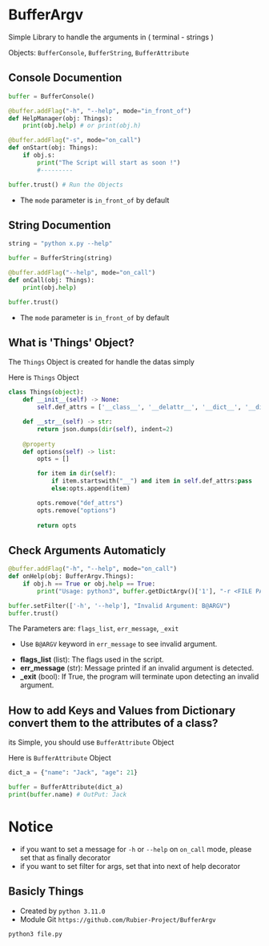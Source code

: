 # BufferArgv
Simple Library to handle the arguments in ( terminal - strings )

Objects: `BufferConsole`, `BufferString`, `BufferAttribute`

## Console Documention
```python
buffer = BufferConsole()

@buffer.addFlag("-h", "--help", mode="in_front_of")
def HelpManager(obj: Things):
    print(obj.help) # or print(obj.h)

@buffer.addFlag("-s", mode="on_call")
def onStart(obj: Things):
    if obj.s:
        print("The Script will start as soon !")
        #---------

buffer.trust() # Run the Objects
```

+ The `mode` parameter is `in_front_of` by default

## String Documention
```python
string = "python x.py --help"

buffer = BufferString(string)

@buffer.addFlag("--help", mode="on_call")
def onCall(obj: Things):
    print(obj.help)

buffer.trust()
```

+ The `mode` parameter is `in_front_of` by default

## What is 'Things' Object?

The `Things` Object is created for handle the datas simply

Here is `Things` Object

```python
class Things(object):
    def __init__(self) -> None:
        self.def_attrs = ['__class__', '__delattr__', '__dict__', '__dir__', '__doc__', '__eq__', '__format__', '__ge__', '__getattribute__', '__getstate__', '__gt__', '__hash__', '__init__', '__init_subclass__', '__le__', '__lt__', '__module__', '__ne__', '__new__', '__reduce__', '__reduce_ex__', '__repr__', '__setattr__', '__sizeof__', '__str__', '__subclasshook__', '__weakref__']

    def __str__(self) -> str:
        return json.dumps(dir(self), indent=2)
    
    @property
    def options(self) -> list:
        opts = []

        for item in dir(self):
            if item.startswith("__") and item in self.def_attrs:pass
            else:opts.append(item)

        opts.remove("def_attrs")
        opts.remove("options")
        
        return opts
```

## Check Arguments Automaticly

```python
@buffer.addFlag("-h", "--help", mode="on_call")
def onHelp(obj: BufferArgv.Things):
    if obj.h == True or obj.help == True:
        print("Usage: python3", buffer.getDictArgv()['1'], "-r <FILE PATH>")

buffer.setFilter(['-h', '--help'], "Invalid Argument: B@ARGV")
buffer.trust()
```

The Parameters are: `flags_list`, `err_message`, `_exit`

+ Use `B@ARGV` keyword in `err_message` to see invalid argument. 

- **flags_list** (list): The flags used in the script.
- **err_message** (str): Message printed if an invalid argument is detected.
- **_exit** (bool): If True, the program will terminate upon detecting an invalid argument.

## How to add Keys and Values from Dictionary convert them to the attributes of a class?

its Simple, you should use `BufferAttribute` Object

Here is `BufferAttribute` Object

```python
dict_a = {"name": "Jack", "age": 21}

buffer = BufferAttribute(dict_a)
print(buffer.name) # OutPut: Jack
```

# Notice

+ if you want to set a message for `-h` or `--help` on `on_call` mode, please set that as finally decorator
+ if you want to set filter for args, set that into next of help decorator

## Basicly Things
+ Created by `python 3.11.0`
+ Module Git `https://github.com/Rubier-Project/BufferArgv`

```bash
python3 file.py
```
